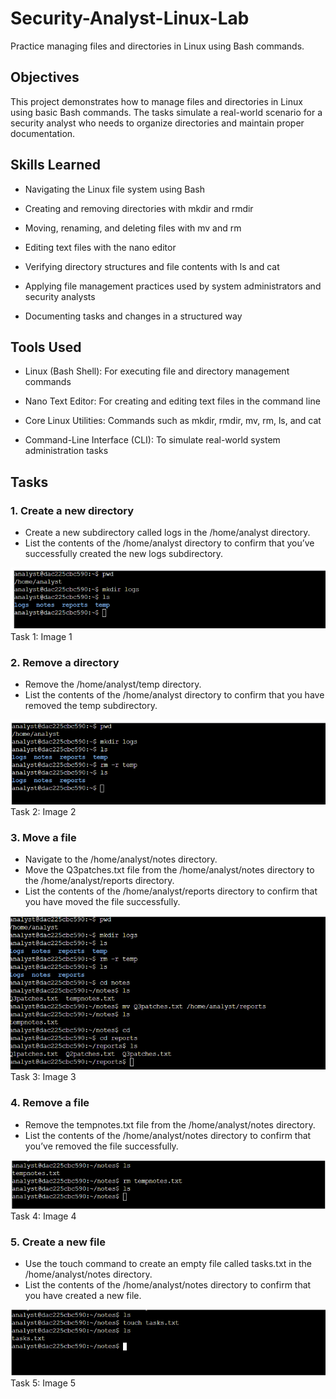 # Security-Analyst-Linux-Lab
Practice managing files and directories in Linux using Bash commands.

## Objectives
This project demonstrates how to manage files and directories in Linux using basic Bash commands. The tasks simulate a real-world scenario for a security analyst who needs to organize directories and maintain proper documentation.

## Skills Learned
- Navigating the Linux file system using Bash
  
- Creating and removing directories with mkdir and rmdir
  
- Moving, renaming, and deleting files with mv and rm
  
- Editing text files with the nano editor
  
- Verifying directory structures and file contents with ls and cat
  
- Applying file management practices used by system administrators and security analysts
  
- Documenting tasks and changes in a structured way

## Tools Used
- Linux (Bash Shell): For executing file and directory management commands

- Nano Text Editor: For creating and editing text files in the command line

- Core Linux Utilities: Commands such as mkdir, rmdir, mv, rm, ls, and cat

- Command-Line Interface (CLI): To simulate real-world system administration tasks

## Tasks
### 1. Create a new directory
- Create a new subdirectory called logs in the /home/analyst directory.
- List the contents of the /home/analyst directory to confirm that you’ve successfully created the new logs subdirectory.
<img src="https://github.com/Shan-light/Security-Analyst-Linux-Lab/blob/8fd9c79e849dacf6198e16df588fbacad52ec029/Images/createDirectory.png">
Task 1: Image 1

### 2. Remove a directory
- Remove the /home/analyst/temp directory.
- List the contents of the /home/analyst directory to confirm that you have removed the temp subdirectory.
<img src="https://github.com/Shan-light/Security-Analyst-Linux-Lab/blob/8fd9c79e849dacf6198e16df588fbacad52ec029/Images/removeDirectory.png">
Task 2: Image 2

### 3. Move a file
- Navigate to the /home/analyst/notes directory.
- Move the Q3patches.txt file from the /home/analyst/notes directory to the /home/analyst/reports directory.
- List the contents of the /home/analyst/reports directory to confirm that you have moved the file successfully.
<img src="https://github.com/Shan-light/Security-Analyst-Linux-Lab/blob/8fd9c79e849dacf6198e16df588fbacad52ec029/Images/movingFile.png">
Task 3: Image 3

### 4. Remove a file
- Remove the tempnotes.txt file from the /home/analyst/notes directory.
- List the contents of the /home/analyst/notes directory to confirm that you’ve removed the file successfully.
<img src="https://github.com/Shan-light/Security-Analyst-Linux-Lab/blob/8fd9c79e849dacf6198e16df588fbacad52ec029/Images/removeFile.png">
Task 4: Image 4

### 5. Create a new file
- Use the touch command to create an empty file called tasks.txt in the /home/analyst/notes directory.
- List the contents of the /home/analyst/notes directory to confirm that you have created a new file.
<img src="https://github.com/Shan-light/Security-Analyst-Linux-Lab/blob/8fd9c79e849dacf6198e16df588fbacad52ec029/Images/createFile.png">
Task 5: Image 5
